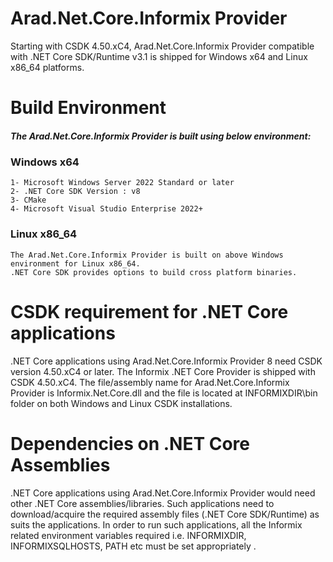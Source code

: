 # Arad.Net.Core.Informix Provider

  Starting with CSDK 4.50.xC4, Arad.Net.Core.Informix Provider compatible with .NET Core SDK/Runtime v3.1 is shipped for Windows x64 and Linux x86_64 platforms.

# Build Environment
##### The Arad.Net.Core.Informix Provider is built using below environment:
  
  ### Windows x64
    1- Microsoft Windows Server 2022 Standard or later
    2- .NET Core SDK Version : v8
    3- CMake
    4- Microsoft Visual Studio Enterprise 2022+

  ### Linux x86_64
    The Arad.Net.Core.Informix Provider is built on above Windows environment for Linux x86_64. 
    .NET Core SDK provides options to build cross platform binaries.

# CSDK requirement for .NET Core applications
  .NET Core applications using Arad.Net.Core.Informix Provider 8 need CSDK version 4.50.xC4 or later.
  The Informix .NET Core Provider is shipped with CSDK 4.50.xC4. The file/assembly name for Arad.Net.Core.Informix Provider is Informix.Net.Core.dll and the file is located at INFORMIXDIR\bin folder on both Windows and Linux CSDK installations.

# Dependencies on .NET Core Assemblies
  .NET Core applications using Arad.Net.Core.Informix Provider would need other .NET Core assemblies/libraries. 
  Such applications need to download/acquire the required assembly files (.NET Core SDK/Runtime) as suits the applications. 
  In order to run such applications, all the Informix related environment variables required i.e. INFORMIXDIR, INFORMIXSQLHOSTS, PATH etc must be set appropriately .
